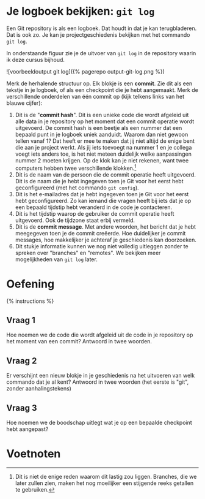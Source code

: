 # Je logboek bekijken: `git log`
Een Git repository is als een logboek. Dat houdt in dat je kan terugbladeren. Dat is ook zo. Je kan je projectgeschiedenis bekijken met het commando `git log`.

In onderstaande figuur zie je de uitvoer van `git log` in de repository waarin ik deze cursus bijhoud.

![voorbeeldoutput git log]({% pagerepo output-git-log.png %})

Merk de herhalende structuur op. Elk blokje is een **commit**. Zie dit als een tekstje in je logboek, of als een checkpoint die je hebt aangemaakt. Merk de verschillende onderdelen van één commit op (kijk telkens links van het blauwe cijfer):

1. Dit is de "**commit hash**". Dit is een unieke code die wordt afgeleid uit alle data in je repository op het moment dat een commit operatie wordt uitgevoerd. De commit hash is een beetje als een nummer dat een bepaald punt in je logboek uniek aanduidt. Waarom dan niet gewoon tellen vanaf 1? Dat heeft er mee te maken dat jij niet altijd de enige bent die aan je project werkt. Als jij iets toevoegt na nummer 1 en je collega voegt iets anders toe, is het niet meteen duidelijk welke aanpassingen nummer 2 moeten krijgen. Op de klok kan je niet rekenen, want twee computers hebben twee verschillende klokken.[^1]
2. Dit is de naam van de persoon die de commit operatie heeft uitgevoerd. Dit is de naam die je hebt ingegeven toen je Git voor het eerst hebt geconfigureerd (met het commando `git config`).
3. Dit is het e-mailadres dat je hebt ingegeven toen je Git voor het eerst hebt geconfigureerd. Zo kan iemand die vragen heeft bij iets dat je op een bepaald tijdstip hebt veranderd in de code je contacteren.
4. Dit is het tijdstip waarop de gebruiker de commit operatie heeft uitgevoerd. Ook de tijdzone staat erbij vermeld.
5. Dit is de **commit message**. Met andere woorden, het bericht dat je hebt meegegeven toen je de commit creëerde. Hoe duidelijker je commit messages, hoe makkelijker je achteraf je geschiedenis kan doorzoeken.
6. Dit stukje informatie kunnen we nog niet volledig uitleggen zonder te spreken over "branches" en "remotes". We bekijken meer mogelijkheden van `git log` later.

# Oefening
{% instructions %}

## Vraag 1
Hoe noemen we de code die wordt afgeleid uit de code in je repository op het moment van een commit? Antwoord in twee woorden.

## Vraag 2
Er verschijnt een nieuw blokje in je geschiedenis na het uitvoeren van welk commando dat je al kent? Antwoord in twee woorden (het eerste is "git", zonder aanhalingstekens)

## Vraag 3
Hoe noemen we de boodschap uitlegt wat je op een bepaalde checkpoint hebt aangepast?

# Voetnoten
[^1]: Dit is niet de enige reden waarom dit lastig zou liggen. Branches, die we later zullen zien, maken het nog moeilijker een stijgende reeks getallen te gebruiken.
